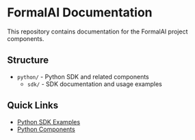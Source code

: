 # FormalAI Documentation

This repository contains documentation for the FormalAI project components.

## Structure

- `python/` - Python SDK and related components
  - `sdk/` - SDK documentation and usage examples

## Quick Links

- [Python SDK Examples](python/sdk/examples.md)
- [Python Components](python/README.md)
